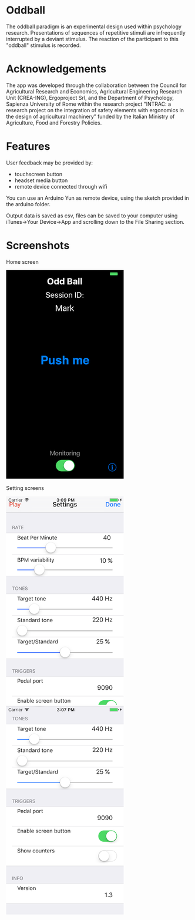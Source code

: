 # Oddball
The oddball paradigm is an experimental design used within psychology research. Presentations of sequences of repetitive stimuli are infrequently interrupted by a deviant stimulus. The reaction of the participant to this "oddball" stimulus is recorded.

# Acknowledgements
The app was developed through the collaboration between the Council for Agricultural Research and Economics, Agricultural Engineering Research Unit (CREA-ING), Ergoproject Srl, and the Department of Psychology, Sapienza University of Rome within the research project "INTRAC: a research project on the integration of safety elements with ergonomics in the design of agricultural machinery” funded by the Italian Ministry of Agriculture, Food and Forestry Policies.

# Features
User feedback may be provided by:
- touchscreen button
- headset media button
- remote device connected through wifi

You can use an Arduino Yun as remote device, using the sketch provided in the arduino folder.

Output data is saved as csv, files can be saved to your computer using iTunes->Your Device->App and scrolling down to the File Sharing section.

# Screenshots
Home screen

![](https://github.com/theskinnerbox/oddball/blob/develop/screenshots/iphone5-home-on-low.png)

Setting screens

![](https://github.com/theskinnerbox/oddball/blob/develop/screenshots/iphone5-settings-1-low.png)
![](https://github.com/theskinnerbox/oddball/blob/develop/screenshots/iphone5-settings-2-low.png)
